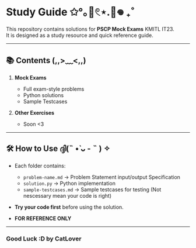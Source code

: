 # Study Guide ✩°｡🧸𓏲⋆.🧺𖦹 ₊˚

This repository contains solutions for **PSCP Mock Exams** KMITL IT23.  
It is designed as a study resource and quick reference guide.

---

## 📚 Contents (,,>﹏<,,)

1. **Mock Exams**
   - Full exam-style problems
   - Python solutions
   - Sample Testcases

2. **Other Exercises**
   - Soon <3

---

## 🛠️ How to Use ദ്ദി(˵ •̀ ᴗ - ˵ ) ✧

- Each folder contains:
  - `problem-name.md` → Problem Statement input/output Specification
  - `solution.py` → Python implementation
  - `sample-testcases.md` → Sample testcases for testing (Not nescessary mean your code is right)

- **Try your code first** before using the solution.
- **FOR REFERENCE ONLY**

---
### Good Luck :D by CatLover
